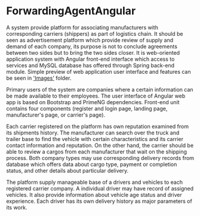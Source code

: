 # ForwardingAgentAngular

A system provide platform for associating manufacturers with corresponding carriers (shippers) as part of logistics chain. 
It should be seen as advertisement platform which provide review of supply and demand of each company,
its purpose is not to conclude agreements between two sides but to bring the two sides closer. 
It is web-oriented application system with Angular front-end interface which 
access to services and MySQL database has offered through Spring back-end module.
Simple preview of web application user interface and features can be seen in <a href="./Images">'Images'</a> folder.

Primary users of the system are companies where a certain information can be made available to their employees. 
The user interface of Angular web app is based on Bootstrap and PrimeNG dependencies. 
Front-end unit contains four components (register and login page, landing page, manufacturer's page, or carrier's page).  

Each carrier registered on the platform has own reputation examined from its shipments history. 
The manufacturer can search over the truck and trailer base to find the vehicle with certain characteristics and its
carrier contact information and reputation. 
On the other hand, the carrier should be able to review a cargos from each manufacturer that wait on the shipping process. 
Both company types may use corresponding delivery records from database which offers data about cargo type, payment or completion status, and other details about particular delivery. 

The platform supply manageable base of a drivers and vehicles to each registered carrier company. 
A individual driver may have record of assigned vehicles. 
It also provide information about vehicle age status and driver experience.
Each driver has its own delivery history as major parameters of its work. 

